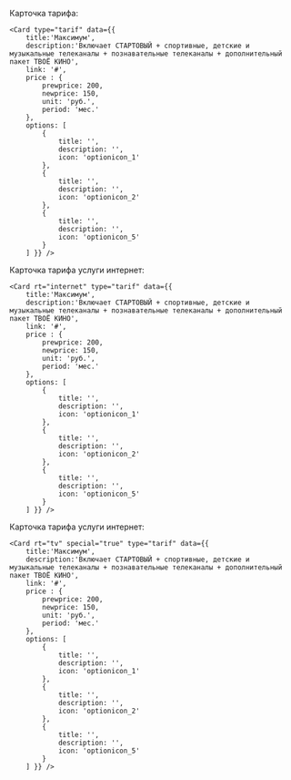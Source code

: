 Карточка тарифа:

    <Card type="tarif" data={{
        title:'Максимум', 
        description:'Включает СТАРТОВЫЙ + спортивные, детские и музыкальные телеканалы + познавательные телеканалы + дополнительный пакет ТВОЁ КИНО',
        link: '#',
        price : {
            prewprice: 200,
            newprice: 150,
            unit: 'руб.',
            period: 'мес.'
        },
        options: [
            {
                title: '',
                description: '',
                icon: 'optionicon_1'
            },
            {
                title: '',
                description: '',
                icon: 'optionicon_2'
            },
            {
                title: '',
                description: '',
                icon: 'optionicon_5'
            }
        ] }} />
        
Карточка тарифа услуги интернет:

    <Card rt="internet" type="tarif" data={{
        title:'Максимум', 
        description:'Включает СТАРТОВЫЙ + спортивные, детские и музыкальные телеканалы + познавательные телеканалы + дополнительный пакет ТВОЁ КИНО',
        link: '#',
        price : {
            prewprice: 200,
            newprice: 150,
            unit: 'руб.',
            period: 'мес.'
        },
        options: [
            {
                title: '',
                description: '',
                icon: 'optionicon_1'
            },
            {
                title: '',
                description: '',
                icon: 'optionicon_2'
            },
            {
                title: '',
                description: '',
                icon: 'optionicon_5'
            }
        ] }} />        
				
Карточка тарифа услуги интернет:

    <Card rt="tv" special="true" type="tarif" data={{
        title:'Максимум', 
        description:'Включает СТАРТОВЫЙ + спортивные, детские и музыкальные телеканалы + познавательные телеканалы + дополнительный пакет ТВОЁ КИНО',
        link: '#',
        price : {
            prewprice: 200,
            newprice: 150,
            unit: 'руб.',
            period: 'мес.'
        },
        options: [
            {
                title: '',
                description: '',
                icon: 'optionicon_1'
            },
            {
                title: '',
                description: '',
                icon: 'optionicon_2'
            },
            {
                title: '',
                description: '',
                icon: 'optionicon_5'
            }
        ] }} />        				